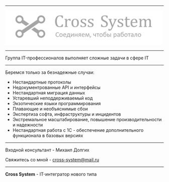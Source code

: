 <hr>

<p align="left">
  <img src="images/logo.png" width="500" title="Сложные задачи в сфере IT">
</p>

<hr>

Группа IT-профессионалов выполняет сложные задачи в сфере IT

<hr>

Беремся только за безнадежные случаи:
- Нестандартные протоколы
- Недокументрованные API и интерфейсы
- Нестандартная миграция данных
- Устаревший неподдерживаемый код
- Экзотические языки программирования
- Плавающие и необъяснимые сбои
- Экспертиза софта, инфраструктуры и инцидентов
- Экстремальное масштабирование, повышение производительности и надежности
- Нестандартная работа с 1С - обеспечение дополнительного функционала в базовых версиях

<hr>

Входной консультант - Михаил Долгих

Свяжитесь со мной - <a href="mailto:cross-system@mail.ru">cross-system@mail.ru</a>

<hr>

**Сross System** - IT-интегратор нового типа
 
